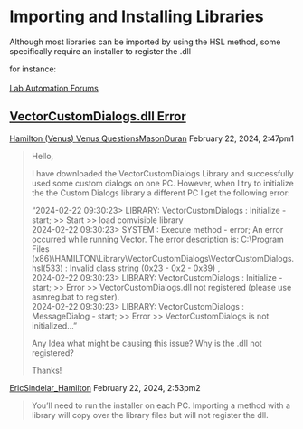 # Importing and Installing Libraries

Although most libraries can be imported by using the HSL method, some specifically require an installer to register the .dll

for instance:\
\
[Lab Automation Forums](https://labautomation.io/)

## [VectorCustomDialogs.dll Error](https://labautomation.io/t/vectorcustomdialogs-dll-error/3032)

[Hamilton (Venus) ](https://labautomation.io/c/hamilton-venus/venus-questions/31)[Venus Questions](https://labautomation.io/c/hamilton-venus/venus-questions/31)[MasonDuran](https://labautomation.io/u/MasonDuran) February 22, 2024, 2:47pm1

> Hello,
>
> I have downloaded the VectorCustomDialogs Library and successfully used some custom dialogs on one PC. However, when I try to initialize the the Custom Dialogs library a different PC I get the following error:
>
> “2024-02-22 09:30:23> LIBRARY: VectorCustomDialogs : Initialize - start; >> Start >> load comvisible library\
> 2024-02-22 09:30:23> SYSTEM : Execute method - error; An error occurred while running Vector. The error description is: C:\Program Files (x86)\HAMILTON\Library\VectorCustomDialogs\VectorCustomDialogs.hsl(533) : Invalid class string (0x23 - 0x2 - 0x39) ,\
> 2024-02-22 09:30:23> LIBRARY: VectorCustomDialogs : Initialize - start; >> Error >> VectorCustomDialogs.dll not registered (please use asmreg.bat to register).\
> 2024-02-22 09:30:23> LIBRARY: VectorCustomDialogs : MessageDialog - start; >> Error >> VectorCustomDialogs is not initialized…”
>
> Any Idea what might be causing this issue? Why is the .dll not registered?
>
> Thanks!



[EricSindelar\_Hamilton](https://labautomation.io/u/EricSindelar\_Hamilton) February 22, 2024, 2:53pm2

> You’ll need to run the installer on each PC. Importing a method with a library will copy over the library files but will not register the dll.
